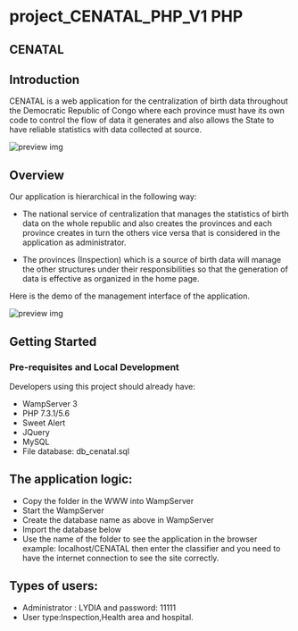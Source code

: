 # project_CENATAL_PHP_V1 PHP 


CENATAL
-----

## Introduction

CENATAL is a web application for the centralization of birth data throughout the Democratic Republic of Congo where each province must have its own code to control the flow of data it generates and also allows the State to have reliable statistics with data collected at source.


![preview img](/accueil.PNG)

## Overview

Our application is hierarchical in the following way:
- The national service of centralization that manages the statistics of birth data on the whole republic and also creates the provinces and each province creates in turn the others vice versa that is considered in the application as administrator.


- The provinces (Inspection) which is a source of birth data will manage the other structures under their responsibilities so that the generation of data is effective as organized in the home page.  

Here is the demo of the management interface of the application.

![preview img](/demo.PNG)


## Getting Started

### Pre-requisites and Local Development

Developers using this project should already have:

- WampServer 3
- PHP 7.3.1/5.6
- Sweet Alert
- JQuery
- MySQL
- File database: db_cenatal.sql

## The application logic:

- Copy the folder in the WWW into WampServer
- Start the WampServer
- Create the database name as above in WampServer
- Import the database below
- Use the name of the folder to see the application in the browser example: localhost/CENATAL then enter the classifier and you need to have the internet connection to see the site correctly.
  
## Types of users:

- Administrator : LYDIA and password: 11111
- User type:Inspection,Health area and hospital.
